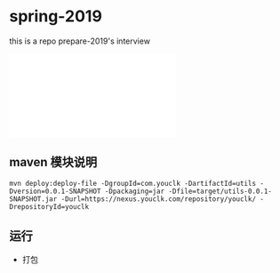 # spring-2019
this is a repo prepare-2019's interview



![](doc/spring-redis.md)

## maven 模块说明
```
mvn deploy:deploy-file -DgroupId=com.youclk -DartifactId=utils -Dversion=0.0.1-SNAPSHOT -Dpackaging=jar -Dfile=target/utils-0.0.1-SNAPSHOT.jar -Durl=https://nexus.youclk.com/repository/youclk/ -DrepositoryId=youclk
```

## 运行
- 打包
```aidl

```